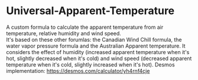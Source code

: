 # Universal-Apparent-Temperature
A custom formula to calculate the apparent temperature from air temperature, relative humidity and wind speed.<br/>
It's based on these other forumlas: the Canadian Wind Chill formula, the water vapor pressure formula and the Australian Apparent temperature.
It considers the effect of humidity (increased apparent temperature when it's hot, slightly decreased when it's cold) and wind speed (decreased
apparent temperature when it's cold, slightly increased when it's hot).
Desmos implementation: https://desmos.com/calculator/yh4rnf4cje
